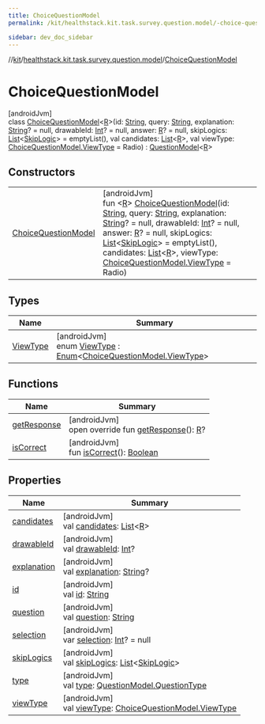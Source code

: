 ```yaml
---
title: ChoiceQuestionModel
permalink: /kit/healthstack.kit.task.survey.question.model/-choice-question-model/index.html

sidebar: dev_doc_sidebar
---
```

//[kit](../../../index.html)/[healthstack.kit.task.survey.question.model](../index.html)/[ChoiceQuestionModel](index.html)



# ChoiceQuestionModel



[androidJvm]\
class [ChoiceQuestionModel](index.html)&lt;[R](index.html)&gt;(id: [String](https://kotlinlang.org/api/latest/jvm/stdlib/kotlin/-string/index.html), query: [String](https://kotlinlang.org/api/latest/jvm/stdlib/kotlin/-string/index.html), explanation: [String](https://kotlinlang.org/api/latest/jvm/stdlib/kotlin/-string/index.html)? = null, drawableId: [Int](https://kotlinlang.org/api/latest/jvm/stdlib/kotlin/-int/index.html)? = null, answer: [R](index.html)? = null, skipLogics: [List](https://kotlinlang.org/api/latest/jvm/stdlib/kotlin.collections/-list/index.html)&lt;[SkipLogic](../-skip-logic/index.html)&gt; = emptyList(), val candidates: [List](https://kotlinlang.org/api/latest/jvm/stdlib/kotlin.collections/-list/index.html)&lt;[R](index.html)&gt;, val viewType: [ChoiceQuestionModel.ViewType](-view-type/index.html) = Radio) : [QuestionModel](../-question-model/index.html)&lt;[R](index.html)&gt;



## Constructors


| | |
|---|---|
| [ChoiceQuestionModel](-choice-question-model.html) | [androidJvm]<br>fun &lt;[R](index.html)&gt; [ChoiceQuestionModel](-choice-question-model.html)(id: [String](https://kotlinlang.org/api/latest/jvm/stdlib/kotlin/-string/index.html), query: [String](https://kotlinlang.org/api/latest/jvm/stdlib/kotlin/-string/index.html), explanation: [String](https://kotlinlang.org/api/latest/jvm/stdlib/kotlin/-string/index.html)? = null, drawableId: [Int](https://kotlinlang.org/api/latest/jvm/stdlib/kotlin/-int/index.html)? = null, answer: [R](index.html)? = null, skipLogics: [List](https://kotlinlang.org/api/latest/jvm/stdlib/kotlin.collections/-list/index.html)&lt;[SkipLogic](../-skip-logic/index.html)&gt; = emptyList(), candidates: [List](https://kotlinlang.org/api/latest/jvm/stdlib/kotlin.collections/-list/index.html)&lt;[R](index.html)&gt;, viewType: [ChoiceQuestionModel.ViewType](-view-type/index.html) = Radio) |


## Types


| Name | Summary |
|---|---|
| [ViewType](-view-type/index.html) | [androidJvm]<br>enum [ViewType](-view-type/index.html) : [Enum](https://kotlinlang.org/api/latest/jvm/stdlib/kotlin/-enum/index.html)&lt;[ChoiceQuestionModel.ViewType](-view-type/index.html)&gt; |


## Functions


| Name | Summary |
|---|---|
| [getResponse](get-response.html) | [androidJvm]<br>open override fun [getResponse](get-response.html)(): [R](index.html)? |
| [isCorrect](../-question-model/is-correct.html) | [androidJvm]<br>fun [isCorrect](../-question-model/is-correct.html)(): [Boolean](https://kotlinlang.org/api/latest/jvm/stdlib/kotlin/-boolean/index.html) |


## Properties


| Name | Summary |
|---|---|
| [candidates](candidates.html) | [androidJvm]<br>val [candidates](candidates.html): [List](https://kotlinlang.org/api/latest/jvm/stdlib/kotlin.collections/-list/index.html)&lt;[R](index.html)&gt; |
| [drawableId](../-question-model/drawable-id.html) | [androidJvm]<br>val [drawableId](../-question-model/drawable-id.html): [Int](https://kotlinlang.org/api/latest/jvm/stdlib/kotlin/-int/index.html)? |
| [explanation](../-question-model/explanation.html) | [androidJvm]<br>val [explanation](../-question-model/explanation.html): [String](https://kotlinlang.org/api/latest/jvm/stdlib/kotlin/-string/index.html)? |
| [id](../-question-model/id.html) | [androidJvm]<br>val [id](../-question-model/id.html): [String](https://kotlinlang.org/api/latest/jvm/stdlib/kotlin/-string/index.html) |
| [question](../-question-model/question.html) | [androidJvm]<br>val [question](../-question-model/question.html): [String](https://kotlinlang.org/api/latest/jvm/stdlib/kotlin/-string/index.html) |
| [selection](selection.html) | [androidJvm]<br>var [selection](selection.html): [Int](https://kotlinlang.org/api/latest/jvm/stdlib/kotlin/-int/index.html)? = null |
| [skipLogics](../-question-model/skip-logics.html) | [androidJvm]<br>val [skipLogics](../-question-model/skip-logics.html): [List](https://kotlinlang.org/api/latest/jvm/stdlib/kotlin.collections/-list/index.html)&lt;[SkipLogic](../-skip-logic/index.html)&gt; |
| [type](../-question-model/type.html) | [androidJvm]<br>val [type](../-question-model/type.html): [QuestionModel.QuestionType](../-question-model/-question-type/index.html) |
| [viewType](view-type.html) | [androidJvm]<br>val [viewType](view-type.html): [ChoiceQuestionModel.ViewType](-view-type/index.html) |

